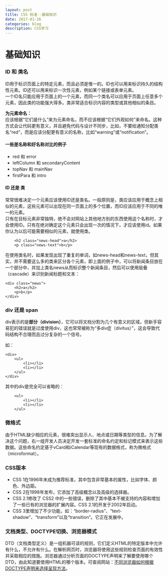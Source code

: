 ```yaml
---
layout: post
title: CSS 标准--基础知识
date: 2017-01-26
categories: blog
description: CSS学习
---
```


# 基础知识     

### ID 和 类名     
ID用于标识页面上的特定元素，而且必须是惟一的。ID也可以用来标识持久的结构性元素。ID还可以用来标识一次性元素，例如某个链接或表单元素。     
一个ID名只能应用于页面上的一个元素，而同一个类名可以应用于页面上任意多个元素，因此类的功能强大得多。类非常适合标识内容的类型或其他相似的条目。     

**为元素命名：**     
应该根据“它们是什么”来为元素命名，而不应该根据“它们外观如何”来命名。这种方式会让代码更有意义，并且避免代码与设计不同步，比如，不要给通知分配类名“red”，而是应该分配更有意义的名称，比如“warning”或“notification”。     

#### 一些差名称和好名称对比的例子     
 - red 和 error     
 - leftColumn 和 secondaryContent     
 - topNav 和 mainNav     
 - firstPara 和 intro     

#### ID 还是 类     
常常很难决定一个元素应该使用ID还是类名。一般原则是，类应该应用于概念上相似的元素，这些元素可以出现在同一页面上的多个位置，而ID应该应用于不同的唯一的元素。     
只有在目标元素非常独特，绝不会对网站上其他地方别的东西使用这个名称时，才会使用ID。只有在绝对确定这个元素只会出现一次的情况下，才应该使用id。如果你认为以后可能需要相似的元素，就使用类。     

``` 
	<h2 class="news-head">a</h2>
	<p class="news-text">b</p>
```
在使用类名时，如果发现出现了重复的单词，如news-head和news-text，但其实，并不需要这么多的类来区分各个元素，即上面的例子中，可以将新闻条目放在一个部分中，并加上类名news从而标识整个新闻条目，然后可以使用层叠（cascade）来识别新闻标题和文本：     

```
<div class="news">
	<h2>a</h2>
	<p>b</p>
</div>
```

### div 还是 span     
div表示的是**部分（division）**，它可以将文档分割为几个有意义的区域，但新手容易犯的错误就是过度使用div，这也常常被称为“多div症（divitus）”，这会导致代码结构不合理而且过分复杂的一个信号。     

如：     

```
<div>
	<ul>
		<li></li>
		<li></li>
	</ul>
</div>
```
其中的div是完全可以省略的：     


```
	<ul>
		<li></li>
		<li></li>
	</ul>
```

### 微格式     
由于HTML缺少相应的元素，很难突出显示人、地点或日期等类型的信息。为了解决这个问题，右一组开发人员决定开发一套标准的命名约定和标记模式来表示这些数据。这些命名约定基于vCard和iCalendar等现有的数据格式，称为微格式（microformat）。     

### CSS版本     
 - CSS 1在1996年末成为推荐标准，其中包含非常基本的属性，比如字体、颜色、外边距。     
 - CSS 2在1998年发布，它添加了高级概念以及高级的选择器。     
 - CSS 2.1修改了 CSS2 中的一些错误，删除了其中基本不被支持的内容和增加了一些已有的浏览器的扩展内容。CSS 2.1的开发于2002年启动。     
 - CSS 3里增加了不少功能，如：“border-radius”、“text-shadow”、“transform”以及“transition”。它正在发展中。     

### 文档类型、DOCTYPE切换、浏览器模式     
DTD（文档类型定义）是一组机器可读的规则，它们定义HTML的特定版本中允许有什么，不允许有什么。在解析网页时，浏览器将使用这些规则检查页面的有效性并采取相应的措施。浏览器通过分析页面的DOCTYPE声明来了解要使用哪个DTD，由此知道要使用HTML的哪个版本。可查阅网站：[不同浏览器如何根据DOCTYPE声明来选择呈现方法](https://hsivonen.fi/doctype/)。     
